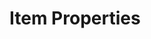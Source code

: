 <script setup>
import GameSwitcher from '@theme/components/GameSwitcher.vue'
import { Game } from '@theme/components/preferences'
</script>

# Item Properties

<GameSwitcher :games="[Game.iw4, Game.iw5]" />
